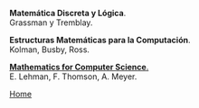 **Matemática Discreta y Lógica**.  
Grassman y Tremblay.

**Estructuras Matemáticas para la Computación**.  
Kolman, Busby, Ross.

[**Mathematics for Computer Science**.](http://courses.csail.mit.edu/6.042/fall10/mcs-ftl.pdf)  
E. Lehman, F. Thomson, A. Meyer.  

[Home](index.html)


